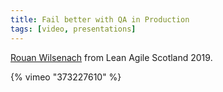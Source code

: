 ```yaml
---
title: Fail better with QA in Production
tags: [video, presentations]
---
```


<a href="https://twitter.com/rouanw">Rouan Wilsenach</a> from Lean Agile Scotland 2019.

{% vimeo "373227610" %}
